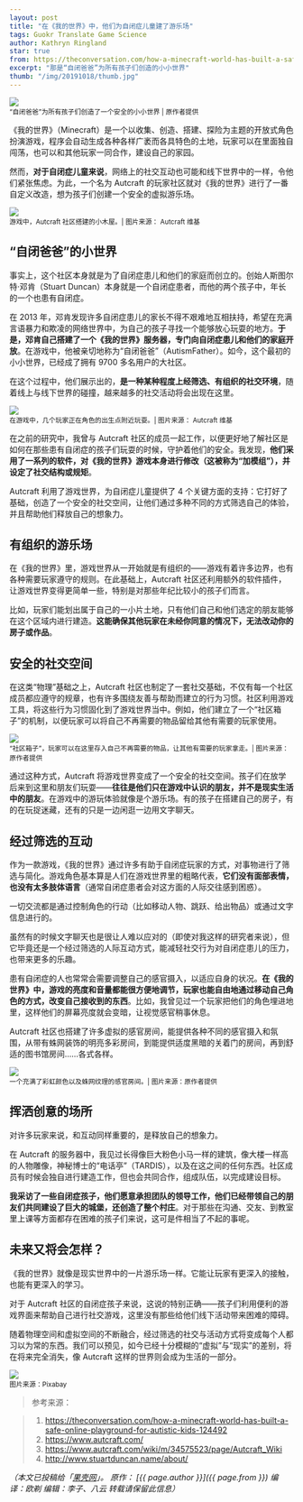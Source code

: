 ```yaml
---
layout: post
title: "在《我的世界》中，他们为自闭症儿童建了游乐场"
tags: Guokr Translate Game Science
author: Kathryn Ringland
star: true
from: https://theconversation.com/how-a-minecraft-world-has-built-a-safe-online-playground-for-autistic-kids-124492
excerpt: "那是“自闭爸爸”为所有孩子们创造的小小世界"
thumb: "/img/20191018/thumb.jpg"
---
```

<img src="{{site.cdn}}/img/20191018/title.png"><br><small>
“自闭爸爸”为所有孩子们创造了一个安全的小小世界 | 原作者提供</small>

《我的世界》（Minecraft）是一个以收集、创造、搭建、探险为主题的开放式角色扮演游戏，程序会自动生成各种各样广袤而各具特色的土地，玩家可以在里面独自闯荡，也可以和其他玩家一同合作，建设自己的家园。

然而，**对于自闭症儿童来说**，网络上的社交互动也可能和线下世界中的一样，<span class="hl">令他们紧张焦虑</span>。为此，一个名为 Autcraft 的玩家社区就对《我的世界》进行了一番自定义改造，<span class="hl">想为孩子们创建一个安全的虚拟游乐场</span>。

<img src="{{site.cdn}}/img/20191018/001.png"><br><small>
游戏中，Autcraft 社区搭建的小木屋。| 图片来源： Autcraft 维基</small>

## “自闭爸爸”的小世界

<span class="hl">事实上，这个社区本身就是为了自闭症患儿和他们的家庭而创立的</span>。创始人斯图尔特·邓肯（Stuart Duncan）本身就是一个自闭症患者，而他的两个孩子中，年长的一个也患有自闭症。

在 2013 年，邓肯发现许多自闭症患儿的家长不得不艰难地互相扶持，希望在充满言语暴力和欺凌的网络世界中，为自己的孩子寻找一个能够放心玩耍的地方。**于是，邓肯自己搭建了一个《我的世界》服务器，专门向自闭症患儿和他们的家庭开放**。在游戏中，他被亲切地称为“自闭爸爸”（AutismFather）。如今，这个最初的小小世界，已经成了拥有 9700 多名用户的大社区。

在这个过程中，他们展示出的，**是一种某种程度上经筛选、有组织的社交环境**，随着线上与线下世界的碰撞，越来越多的社交活动将会出现在这里。

<img src="{{site.cdn}}/img/20191018/002.png"><br><small>
在游戏中，几个玩家正在角色的出生点附近玩耍。| 图片来源： Autcraft 维基</small>

在之前的研究中，我曾与 Autcraft 社区的成员一起工作，以便更好地了解社区是如何在那些患有自闭症的孩子们玩耍的时候，守护着他们的安全。我发现，**他们采用了一系列的软件，对《我的世界》游戏本身进行修改（这被称为“加模组”），并设定了社交结构或规矩**。

Autcraft 利用了游戏世界，为自闭症儿童提供了 4 个关键方面的支持：它打好了基础，创造了一个安全的社交空间，让他们通过多种不同的方式筛选自己的体验，并且帮助他们释放自己的想象力。

## 有组织的游乐场

在《我的世界》里，游戏世界从一开始就是有组织的——游戏有着许多边界，也有各种需要玩家遵守的规则。在此基础上，Autcraft 社区还利用额外的软件插件，让游戏世界变得更简单一些，特别是对那些年纪比较小的孩子们而言。

比如，玩家们能划出属于自己的一小片土地，只有他们自己和他们选定的朋友能够在这个区域内进行建造。**这能确保其他玩家在未经你同意的情况下，无法改动你的房子或作品**。

## 安全的社交空间

在这类“物理”基础之上，Autcraft 社区也制定了一套社交基础，不仅有每一个社区成员都应遵守的规章，也有许多围绕友善与帮助而建立的行为习惯。社区利用游戏工具，将这些行为习惯固化到了游戏世界当中。例如，他们建立了一个“社区箱子”的机制，以便玩家可以将自己不再需要的物品留给其他有需要的玩家使用。

<img src="{{site.cdn}}/img/20191018/003.png"><br><small>
“社区箱子”，玩家可以在这里存入自己不再需要的物品，让其他有需要的玩家拿走。| 图片来源：原作者提供</small>

通过这种方式，Autcraft 将游戏世界变成了一个安全的社交空间。孩子们在放学后来到这里和朋友们玩耍——**往往是他们只在游戏中认识的朋友，并不是现实生活中的朋友**。在游戏中的游玩体验就像是个游乐场。有的孩子在搭建自己的房子，有的在玩捉迷藏，还有的只是一边闲逛一边用文字聊天。

## 经过筛选的互动

<span class="hl">作为一款游戏，《我的世界》通过许多有助于自闭症玩家的方式，对事物进行了筛选与简化</span>。游戏角色基本算是人们在游戏世界里的粗略代表，**它们没有面部表情，也没有太多肢体语言**（通常自闭症患者会对这方面的人际交往感到困惑）。

一切交流都是通过控制角色的行动（比如移动人物、跳跃、给出物品）或通过文字信息进行的。

虽然有的时候文字聊天也是很让人难以应对的（即使对我这样的研究者来说），但它毕竟还是一个经过筛选的人际互动方式，能减轻社交行为对自闭症患儿的压力，也带来更多的乐趣。

患有自闭症的人也常常会需要调整自己的感官摄入，以适应自身的状况。**在《我的世界》中，游戏的亮度和音量都能很方便地调节，玩家也能自由地通过移动自己角色的方式，改变自己接收到的东西**。比如，我曾见过一个玩家把他们的角色埋进地里，这样他们的屏幕亮度就会变暗，让视觉感官稍事休息。

Autcraft 社区也搭建了许多虚拟的感官房间，能提供各种不同的感官摄入和氛围，从带有蛛网装饰的明亮多彩房间，到能提供适度黑暗的关着门的房间，再到舒适的图书馆房间……各式各样。

<img src="{{site.cdn}}/img/20191018/004.jpg"><br><small>
一个充满了彩虹颜色以及蛛网纹理的感官房间。| 图片来源：原作者提供</small>

## 挥洒创意的场所

对许多玩家来说，和互动同样重要的，是释放自己的想象力。

在 Autcraft 的服务器中，我见过长得像巨大粉色小马一样的建筑，像大楼一样高的人物雕像，神秘博士的“电话亭”（TARDIS），以及在这之间的任何东西。社区成员有时候会独自进行建造工作，但也会共同合作，组成队伍，以完成建设目标。

**我采访了一些自闭症孩子，他们愿意承担团队的领导工作，他们已经带领自己的朋友们共同建设了巨大的城堡，还创造了整个村庄**。对于那些在沟通、交友、到教室里上课等方面都存在困难的孩子们来说，这可是件相当了不起的事呢。

## 未来又将会怎样？

《我的世界》就像是现实世界中的一片游乐场一样。它能让玩家有更深入的接触，也能有更深入的学习。

对于 Autcraft 社区的自闭症孩子来说，这说的特别正确——<span class="hl">孩子们利用便利的游戏界面来帮助自己进行社交游戏，这里没有那些给他们线下活动带来困难的障碍</span>。

随着物理空间和虚拟空间的不断融合，经过筛选的社交与活动方式将变成每个人都习以为常的东西。我们可以预见，如今已经十分模糊的“虚拟”与“现实”的差别，将在将来完全消失，像 Autcraft 这样的世界则会成为生活的一部分。

<img src="{{site.cdn}}/img/20191018/005.jpg"><br><small>
图片来源：Pixabay</small>


> 参考来源：

> 1. https://theconversation.com/how-a-minecraft-world-has-built-a-safe-online-playground-for-autistic-kids-124492 <br>
> 2. https://www.autcraft.com/ <br>
> 3. https://www.autcraft.com/wiki/m/34575523/page/Autcraft_Wiki <br>
> 4. http://www.stuartduncan.name/about/

_（本文已投稿给「[果壳网](https://www.guokr.com/)」。 原作： [{{ page.author }}]({{ page.from }}) 编译：欧剃 编辑：李子、八云 转载请保留此信息）_
